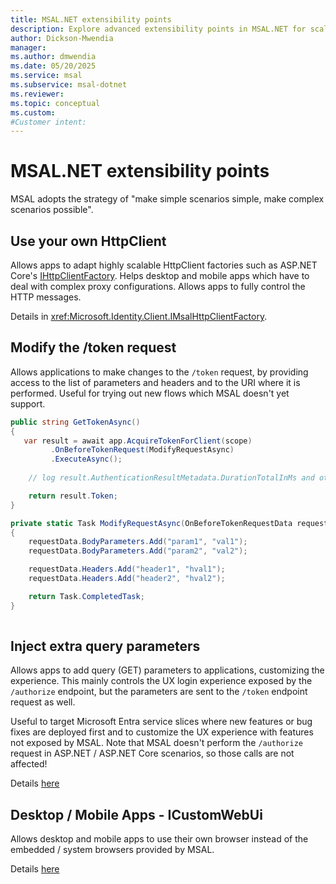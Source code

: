```yaml
---
title: MSAL.NET extensibility points
description: Explore advanced extensibility points in MSAL.NET for scalable apps. Adapt HttpClient factories, modify token requests, inject query parameters, and more.
author: Dickson-Mwendia
manager: 
ms.author: dmwendia
ms.date: 05/20/2025
ms.service: msal
ms.subservice: msal-dotnet
ms.reviewer: 
ms.topic: conceptual
ms.custom: 
#Customer intent: 
---
```


# MSAL.NET extensibility points

MSAL adopts the strategy of "make simple scenarios simple, make complex scenarios possible".

## Use your own HttpClient

Allows apps to adapt highly scalable HttpClient factories such as ASP.NET Core's [IHttpClientFactory](/aspnet/core/fundamentals/http-requests?view=aspnetcore-6.0).
Helps desktop and mobile apps which have to deal with complex proxy configurations.
Allows apps to fully control the HTTP messages.

Details in <xref:Microsoft.Identity.Client.IMsalHttpClientFactory>.

## Modify the /token request

Allows applications to make changes to the `/token` request, by providing access to the list of parameters and headers and to the URI where it is performed. Useful for trying out new flows which MSAL doesn't yet support.

```csharp
public string GetTokenAsync()
{
   var result = await app.AcquireTokenForClient(scope)
         .OnBeforeTokenRequest(ModifyRequestAsync)
         .ExecuteAsync();
 
    // log result.AuthenticationResultMetadata.DurationTotalInMs and other metrics

    return result.Token;
}

private static Task ModifyRequestAsync(OnBeforeTokenRequestData requestData)
{
    requestData.BodyParameters.Add("param1", "val1");
    requestData.BodyParameters.Add("param2", "val2");

    requestData.Headers.Add("header1", "hval1");
    requestData.Headers.Add("header2", "hval2");

    return Task.CompletedTask;
}
   
```

## Inject extra query parameters

Allows apps to add query (GET) parameters to applications, customizing the experience. This mainly controls the UX login experience exposed by the `/authorize` endpoint, but the parameters are sent to the `/token` endpoint request as well.

Useful to target Microsoft Entra service slices where new features or bug fixes are deployed first and to customize the UX experience with features not exposed by MSAL. Note that MSAL doesn't perform the `/authorize` request in ASP.NET / ASP.NET Core scenarios, so those calls are not affected!

Details [here](/dotnet/api/microsoft.identity.client.abstractacquiretokenparameterbuilder-1.withextraqueryparameters?view=azure-dotnet#microsoft-identity-client-abstractacquiretokenparameterbuilder-1-withextraqueryparameters(system-string))

## Desktop / Mobile Apps - ICustomWebUi

Allows desktop and mobile apps to use their own browser instead of the embedded / system browsers provided by MSAL.

Details [here](/dotnet/api/microsoft.identity.client.extensibility.icustomwebui?view=azure-dotnet)
